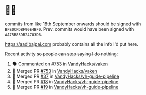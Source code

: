 # 👋🏻
<!--
**aadibajpai/aadibajpai** is a ✨ _special_ ✨ repository because its `README.md` (this file) appears on your GitHub profile.
-->
commits from like 18th September onwards should be signed with `BFE0CFDBF90E4BF0`. Prev. commits would have been signed with `AA75B83DB24703D6`.

https://aadibajpai.com probably contains all the info I'd put here.

Recent activity ~~so people can stop saying I do nothing~~:
<!--START_SECTION:activity-->
1. 🗣 Commented on [#753](https://github.com/VandyHacks/vaken/issues/753) in [VandyHacks/vaken](https://github.com/VandyHacks/vaken)
2. 🎉 Merged PR [#753](https://github.com/VandyHacks/vaken/pull/753) in [VandyHacks/vaken](https://github.com/VandyHacks/vaken)
3. 🎉 Merged PR [#37](https://github.com/VandyHacks/vh-guide-pipeline/pull/37) in [VandyHacks/vh-guide-pipeline](https://github.com/VandyHacks/vh-guide-pipeline)
4. 🎉 Merged PR [#18](https://github.com/VandyHacks/vh-guide-pipeline/pull/18) in [VandyHacks/vh-guide-pipeline](https://github.com/VandyHacks/vh-guide-pipeline)
5. 🎉 Merged PR [#19](https://github.com/VandyHacks/vh-guide-pipeline/pull/19) in [VandyHacks/vh-guide-pipeline](https://github.com/VandyHacks/vh-guide-pipeline)
<!--END_SECTION:activity-->
